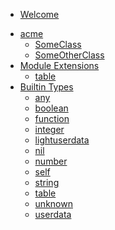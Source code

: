 - [Welcome](README.md)
<!-- API TOC START -->
  - [acme](API/acme.md)
    - [SomeClass](API/acme/acme.SomeClass.md)
    - [SomeOtherClass](API/acme/acme.SomeOtherClass.md)
  - [Module Extensions](API/modules.md)
    - [table](API/modules/table.md)
  - [Builtin Types](API/builtins.md)
    - [any](API/builtins/any.md)
    - [boolean](API/builtins/boolean.md)
    - [function](API/builtins/function.md)
    - [integer](API/builtins/integer.md)
    - [lightuserdata](API/builtins/lightuserdata.md)
    - [nil](API/builtins/nil.md)
    - [number](API/builtins/number.md)
    - [self](API/builtins/self.md)
    - [string](API/builtins/string.md)
    - [table](API/builtins/table.md)
    - [unknown](API/builtins/unknown.md)
    - [userdata](API/builtins/userdata.md)
<!-- API TOC END -->